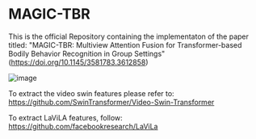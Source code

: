 # MAGIC-TBR
This is the official Repository containing the implementaton of the paper titled: "MAGIC-TBR: Multiview Attention Fusion for Transformer-based
Bodily Behavior Recognition in Group Settings" (https://doi.org/10.1145/3581783.3612858) 






![image](https://github.com/surbhimadan92/MAGIC-TBR/assets/140746654/8ec7a3b7-f260-442f-90bb-c563e782840f)






To extract the video swin features please refer to:  https://github.com/SwinTransformer/Video-Swin-Transformer 


To extract LaViLA features, follow: https://github.com/facebookresearch/LaViLa 

